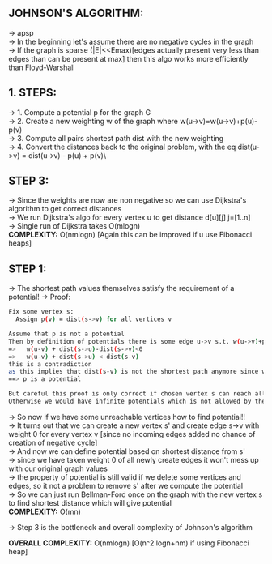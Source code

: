**JOHNSON'S ALGORITHM:**
---
-> apsp\
-> In the beginning let's assume there are no negative cycles in the graph\
-> If the graph is sparse (|E|<<Emax)[edges actually present very less than edges than can be present at max] then this algo works more efficiently than Floyd-Warshall

**1. STEPS:**
---
-> 1. Compute a potential p for the graph G\
-> 2. Create a new weighting w of the graph where w(u->v)=w(u->v)+p(u)-p(v)\
-> 3. Compute all pairs shortest path dist with the new weighting\
-> 4. Convert the distances back to the original problem, with the eq dist(u->v) = dist(u->v) - p(u) + p(v)\

**STEP 3:**
--
-> Since the weights are now are non negative so we can use Dijkstra's algorithm to get correct distances\
-> We run Dijkstra's algo for every vertex u to get distance d[u][j] j=[1..n] \
-> Single run of Dijkstra takes O(mlogn)\
**COMPLEXITY:** O(nmlogn)  [Again this can be improved if u use Fibonacci heaps]

**STEP 1:**
--
-> The shortest path values themselves satisfy the requirement of a potential!
-> Proof:
```sh
Fix some vertex s:
  Assign p(v) = dist(s->v) for all vertices v

Assume that p is not a potential
Then by definition of potentials there is some edge u->v s.t. w(u->v)+p(u)-p(v)<0
=>   w(u-v) + dist(s->u)-dist(s->v)<0
=>   w(u-v) + dist(s->u) < dist(s-v) 
this is a contradiction 
as this implies that dist(s-v) is not the shortest path anymore since we can reach v from u in less cost
==> p is a potential

But careful this proof is only correct if chosen vertex s can reach all vertices v
Otherwise we would have infinite potentials which is not allowed by the definition.
```
-> So now if we have some unreachable vertices how to find potential!!\
-> It turns out that we can create a new vertex s' and create edge s->v with weight 0 for every vertex v [since no incoming edges added no chance of creation of negative cycle]\
-> And now we can define potential based on shortest distance from s'\
-> since we have taken weight 0 of all newly create edges it won't mess up with our original graph values\
-> the property of potential is still valid if we delete some vertices and edges, so it not a problem to remove s' after we compute the potential\
-> So we can just run Bellman-Ford once on the graph with the new vertex s to find shortest distance which will give potential\
**COMPLEXITY:** O(mn)

-> Step 3 is the bottleneck and overall complexity of Johnson's algorithm


**OVERALL COMPLEXITY:** O(nmlogn) [O(n^2 logn+nm) if using Fibonacci heap]

